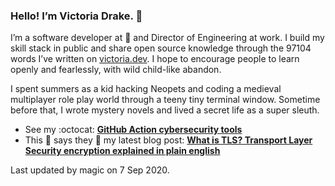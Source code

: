 ### Hello! I’m Victoria Drake. 👋

I’m a software developer at 💜 and Director of Engineering at work. I build my skill stack in public and share open source knowledge through the 97104 words I’ve written on [victoria.dev](https://victoria.dev). I hope to encourage people to learn openly and fearlessly, with wild child-like abandon.

I spent summers as a kid hacking Neopets and coding a medieval multiplayer role play world through a teeny tiny terminal window. Sometime before that, I wrote mystery novels and lived a secret life as a super sleuth.

- See my :octocat: **[GitHub Action cybersecurity tools](https://github.com/search?q=user%3Avictoriadrake+GitHub+Action+security)**
- This 🐷 says they 👏 my latest blog post: **[What is TLS? Transport Layer Security encryption explained in plain english](https://victoria.dev/blog/what-is-tls-transport-layer-security-encryption-explained-in-plain-english/)**

Last updated by magic on 7 Sep 2020.
